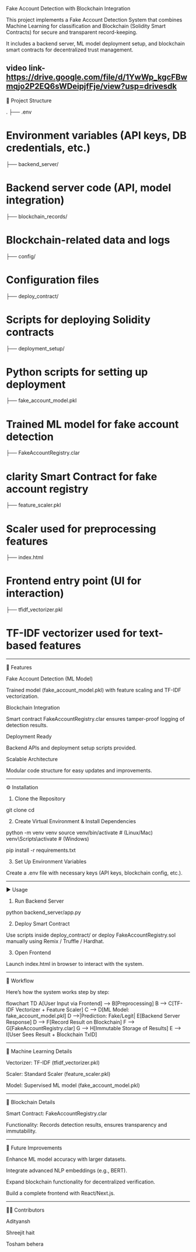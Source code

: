 Fake Account Detection with Blockchain Integration

This project implements a Fake Account Detection System that combines Machine Learning for classification and Blockchain (Solidity Smart Contracts) for secure and transparent record-keeping.

It includes a backend server, ML model deployment setup, and blockchain smart contracts for decentralized trust management.

video link- https://drive.google.com/file/d/1YwWp_kgcFBwmqjo2P2EQ6sWDeipjfFje/view?usp=drivesdk
---

📂 Project Structure

.
├── .env                  
# Environment variables (API keys, DB credentials, etc.)
├── backend_server/
# Backend server code (API, model integration)
├── blockchain_records/     
# Blockchain-related data and logs
├── config/ 
# Configuration files
├── deploy_contract/
# Scripts for deploying Solidity contracts
├── deployment_setup/
# Python scripts for setting up deployment
├── fake_account_model.pkl
# Trained ML model for fake account detection
├── FakeAccountRegistry.clar
# clarity Smart Contract for fake account registry
├── feature_scaler.pkl
# Scaler used for preprocessing features
├── index.html    
# Frontend entry point (UI for interaction)
├── tfidf_vectorizer.pkl
# TF-IDF vectorizer used for text-based features


---

🚀 Features

Fake Account Detection (ML Model)

Trained model (fake_account_model.pkl) with feature scaling and TF-IDF vectorization.


Blockchain Integration

Smart contract FakeAccountRegistry.clar ensures tamper-proof logging of detection results.


Deployment Ready

Backend APIs and deployment setup scripts provided.


Scalable Architecture

Modular code structure for easy updates and improvements.




---

⚙ Installation

1. Clone the Repository

git clone <your-repo-url>
cd <repo-name>


2. Create Virtual Environment & Install Dependencies

python -m venv venv
source venv/bin/activate   # (Linux/Mac)
venv\Scripts\activate      # (Windows)

pip install -r requirements.txt


3. Set Up Environment Variables

Create a .env file with necessary keys (API keys, blockchain config, etc.).





---

▶ Usage

1. Run Backend Server

python backend_server/app.py


2. Deploy Smart Contract

Use scripts inside deploy_contract/ or deploy FakeAccountRegistry.sol manually using Remix / Truffle / Hardhat.



3. Open Frontend

Launch index.html in browser to interact with the system.





---

🔄 Workflow

Here’s how the system works step by step:

flowchart TD
    A[User Input via Frontend] --> B[Preprocessing]
    B --> C[TF-IDF Vectorizer + Feature Scaler]
    C --> D[ML Model: fake_account_model.pkl]
    D -->|Prediction: Fake/Legit| E[Backend Server Response]
    D --> F[Record Result on Blockchain]
    F --> G[FakeAccountRegistry.clar]
    G --> H[Immutable Storage of Results]
    E --> I[User Sees Result + Blockchain TxID]


---

🧠 Machine Learning Details

Vectorizer: TF-IDF (tfidf_vectorizer.pkl)

Scaler: Standard Scaler (feature_scaler.pkl)

Model: Supervised ML model (fake_account_model.pkl)



---

🔗 Blockchain Details

Smart Contract: FakeAccountRegistry.clar

Functionality: Records detection results, ensures transparency and immutability.



---

📌 Future Improvements

Enhance ML model accuracy with larger datasets.

Integrate advanced NLP embeddings (e.g., BERT).

Expand blockchain functionality for decentralized verification.

Build a complete frontend with React/Next.js.



---

👨‍💻 Contributors

Adityansh 

Shreejit hait

Tosham behera
